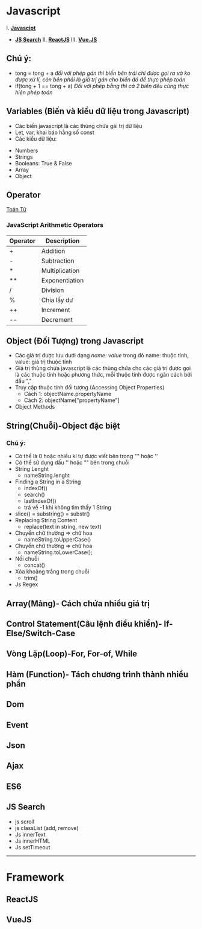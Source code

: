 # Javascript
I. **[Javascipt](#javascript)**
- **[JS Search](#js-search)**
II. **[ReactJS](#reactjs)**
III. **[Vue.JS](#vuejs)**
## Chú ý:
   - tong = tong + a *đối với phép gán thì biến bên trái chỉ được gọi ra và ko được xử lí, còn bên phải là giá trị gán cho biến đó để thực phép toán*
   - if(tong + 1 == tong + a) *Đối với phép bằng thì cả 2 biến đều cùng thực hiên phép toán*
   
## Variables (Biến và kiểu dữ liệu trong Javascript)
+ Các biến javascript là các thùng chứa gái trị dữ liệu
+ Let, var, khai báo hằng số const
+ Các kiểu dữ liệu: 
 - Numbers
 - Strings
 - Booleans: True & False
 - Array
 - Object
## Operator   
[Toán Tử](https://developer.mozilla.org/vi/docs/Web/JavaScript/Guide/Expressions_and_Operators)
### JavaScript Arithmetic Operators
| Operator    | Description     |
| ----------- | ----------------|
|+            | Addition        |
| -           | Subtraction     | 
| *           | Multiplication  | 
|**           |	Exponentiation  |
| /           | Division        | 
| %           | Chia lấy dư     | 
| ++          | Increment       | 
| --          | Decrement       | 

## Object (Đối Tượng) trong Javascript
+ Các giá trị được lưu dưới dạng *name: value* trong đó name: thuộc tính, value: giá trị thuộc tính
+ Giá trị thùng chứa javascript là các thùng chứa cho các giá trị được gọi là các thuộc tính hoặc phương thức, mỗi thuộc tính được ngăn cách bởi dấu "," 
+ Truy cập thuộc tính đối tượng (Accessing Object Properties)
   - Cách 1: objectName.propertyName
   - Cách 2: objectName["propertyName"]
+ Object Methods 

## String(Chuỗi)-Object đặc biệt
### Chú ý: 
+ Có thể là 0 hoặc nhiều kí tự được viết bên trong "" hoặc ''
+ Có thể sử dụng dấu '' hoặc "" bên trong chuỗi
+ String Lenght
   - nameString.lenght
+ Finding a String in a String
   - indexOf()
   - search()
   - lastIndexOf()
   - trả về -1 khi không tìm thấy 1 String
+ slice() = substring() = substr()
+ Replacing String Content
   - replace(text in string, new text)
+ Chuyển chữ thường => chữ hoa 
   - nameString.toUpperCase()
+ Chuyển chữ thường => chữ hoa
   - nameString.toLowerCase();
+ Nối chuỗi 
   - concat()
+ Xóa khoảng trắng trong chuỗi
   - trim()
+ Js Regex
   
## Array(Mảng)- Cách chứa nhiều giá trị
## Control Statement(Câu lệnh điều khiển)- If-Else/Switch-Case
## Vòng Lặp(Loop)-For, For-of, While
## Hàm (Function)- Tách chương trình thành nhiều phần
## Dom
## Event 
## Json
## Ajax
## ES6
## JS Search
- js scroll
- js classList (add, remove)
- Js innerText
- Js innerHTML
- Js setTimeout
***
# Framework
## ReactJS
## VueJS

